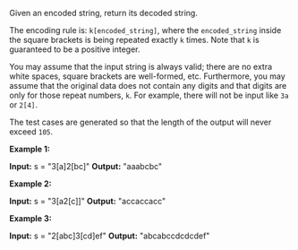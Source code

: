 Given an encoded string, return its decoded string.

The encoding rule is:  `k[encoded_string]`, where the  `encoded_string`  inside the square brackets is being repeated exactly  `k`  times. Note that  `k`  is guaranteed to be a positive integer.

You may assume that the input string is always valid; there are no extra white spaces, square brackets are well-formed, etc. Furthermore, you may assume that the original data does not contain any digits and that digits are only for those repeat numbers,  `k`. For example, there will not be input like  `3a`  or  `2[4]`.

The test cases are generated so that the length of the output will never exceed  `105`.

**Example 1:**

**Input:** s = "3[a]2[bc]"
**Output:** "aaabcbc"

**Example 2:**

**Input:** s = "3[a2[c]]"
**Output:** "accaccacc"

**Example 3:**

**Input:** s = "2[abc]3[cd]ef"
**Output:** "abcabccdcdcdef"
